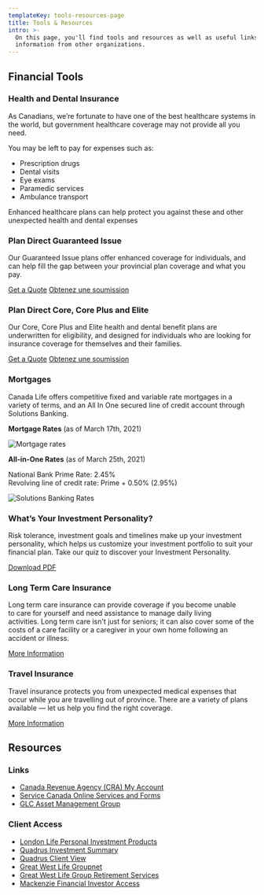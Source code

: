 ```yaml
---
templateKey: tools-resources-page
title: Tools & Resources
intro: >-
  On this page, you'll find tools and resources as well as useful links to
  information from other organizations.
---
```

## Financial Tools

### Health and Dental Insurance

As Canadians, we’re fortunate to have one of the best healthcare systems in the world, but government healthcare coverage may not provide all you need.

You may be left to pay for expenses such as:

* Prescription drugs
* Dental visits
* Eye exams
* Paramedic services
* Ambulance transport

Enhanced healthcare plans can help protect you against these and other unexpected health and dental expenses

### Plan Direct Guaranteed Issue

Our Guaranteed Issue plans offer enhanced coverage for individuals, and can help fill the gap between your provincial plan coverage and what you pay.

<a href="https://www.e-benefit.com/en/eb/plandirect/hl/458cb7f12145a847e68cc0c34a5b440da2c9a29d707592aaa958acd4a1b21651" target="_blank" class="button button-1">Get a Quote</a>
<a href="https://www.e-benefit.com/fr/plandirect/about_plandirect.html?wl=" target="_blank" class="button button-1">Obtenez une soumission</a>

### Plan Direct Core, Core Plus and Elite

Our Core, Core Plus and Elite health and dental benefit plans are underwritten for eligibility, and designed for individuals who are looking for insurance coverage for themselves and their families.

<a href="https://www.e-benefit.com/en/eb/sonata/hl/458cb7f12145a847e68cc0c34a5b440da2c9a29d707592aaa958acd4a1b21651" target="_blank" class="button button-1">Get a Quote</a>
<a href="https://www.e-benefit.com/fr/sonata/about_sonata.html?wl=" target="_blank" class="button button-1">Obtenez une soumission</a>

### Mortgages

Canada Life offers competitive fixed and variable rate mortgages in a variety of terms, and an All In One secured line of credit account through Solutions Banking.

**Mortgage Rates** (as of March 17th, 2021)

![Mortgage rates](/img/mortgage-rates.jpg)

**All-in-One Rates** (as of March 25th, 2021)

National Bank Prime Rate: 2.45%\
Revolving line of credit rate: Prime + 0.50% (2.95%)

![Solutions Banking Rates](/img/solutions-banking-rates.jpg)

### What’s Your Investment Personality?

Risk tolerance, investment goals and timelines make up your investment personality, which helps us customize your investment portfolio to suit your financial plan. Take our quiz to discover your Investment Personality.

<a href="/img/investment-voyager.pdf" target="_blank" class="button button-1">Download PDF</a>

### Long Term Care Insurance

Long term care insurance can provide coverage if you become unable to care for yourself and need assistance to manage daily living activities. Long term care isn't just for seniors; it can also cover some of the costs of a care facility or a caregiver in your own home following an accident or illness. 

<a href="/book-a-meeting/" target="_blank" class="button button-1">More Information</a>

### Travel Insurance

Travel insurance protects you from unexpected medical expenses that occur while you are travelling out of province. There are a variety of plans available — let us help you find the right coverage.

<a href="https://www.securiglobe.com/en/?aff=WEB210" target="_blank" class="button button-1">More Information</a>

## Resources

### Links

* <a href="http://www.cra-arc.gc.ca/esrvc-srvce/tx/ndvdls/myccnt/menu-eng.html" target="_blank">Canada Revenue Agency (CRA) My Account</a>
* <a href="http://www.servicecanada.gc.ca/eng/online/index.shtml" target="_blank">Service Canada Online Services and Forms</a>
* <a href="http://glc-amgroup.com/04-00_Individual_investors.html" target="_blank">GLC Asset Management Group</a>

### Client Access

* <a href="https://iiipclient.londonlife.com/selfcare/IiipClientSiteLoginSelfCare/" target="_blank">London Life Personal Investment Products</a>
* <a href="https://www.investments.quadrus.londonlife.com/iconnect/u/login.page" target="_blank">Quadrus Investment Summary</a>
* <a href="https://www.quadrusinvestments.com/uiw/Login.html?cppt=0&amp;&amp;" target="_blank">Quadrus Client View</a>
* <a href="https://groupnet.greatwestlife.com/public/signin/login.public?brand=pm" target="_blank">Great West Life Groupnet</a>
* <a href="https://ssl.grsaccess.com/information/english/logon/english_login.asp" target="_blank">Great West Life Group Retirement Services</a>
* <a href="https://access.mackenziefinancial.com/investor/en/logon.do" target="_blank">Mackenzie Financial Investor Access</a>
